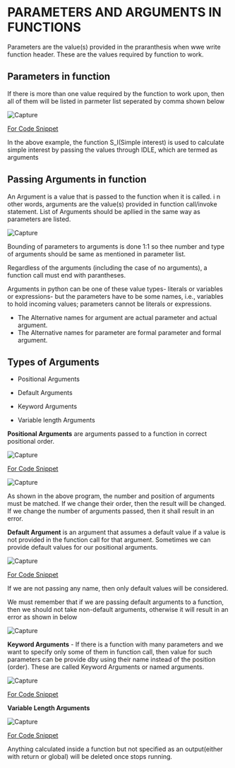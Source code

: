 <h1>PARAMETERS AND ARGUMENTS IN FUNCTIONS</h1>

Parameters are the value(s) provided in the praranthesis when wwe write function header. These are the values required by function to work.

<h2>Parameters in function</h2>

If there is more than one value required by the function to work upon, then all of them will be listed in parmeter list seperated by comma shown below

![Capture](https://user-images.githubusercontent.com/87525399/135563222-2e519b95-3626-4775-8918-a708ff0e07ae.JPG)

[For Code Snippet](https://github.com/Dhruvpandey08/winter-of-contributing/blob/main/Python/Parameters_and_Arguments/Parameters_in_function_1.py)

In the above example, the function S_I(Simple interest) is used to calculate simple interest by passing the values through IDLE, which are termed as arguments

<h2>Passing Arguments in function</h2>

An Argument is a value that is passed to the function when it is called.  i n other words, arguments are the value(s) provided in function call/invoke statement. List of Arguments should be apllied in the same way as parameters are listed.

![Capture](https://user-images.githubusercontent.com/87525399/135565844-643b8cfe-1fa5-4a22-bd1a-6c1f5daacb82.JPG)

Bounding of parameters to arguments is done 1:1 so thee number and type of arguments should be same as mentioned in parameter list.

Regardless of the arguments (including the case of no arguments), a function call must end with parantheses.

Arguments in python can be one of these value types- literals or variables or expressions- but the parameters have to be some names, i.e., variables to hold incoming values; parameters cannot be literals or expressions.

* The Alternative names for argument are actual parameter and actual argument.
* The Alternative names for parameter are formal parameter and formal argument.

<h2> Types of Arguments</h2>

* Positional Arguments

* Default Arguments
 
* Keyword Arguments

*   Variable length Arguments


<b>Positional Arguments</b> are arguments passed to a function in correct positional order.

![Capture](https://user-images.githubusercontent.com/87525399/135582084-3af73a05-ddd8-4ac0-bf61-262c34339159.JPG)


[For Code Snippet](https://github.com/Dhruvpandey08/winter-of-contributing/blob/main/Python/Parameters_and_Arguments/Positional_arguments.py)


![Capture](https://user-images.githubusercontent.com/87525399/135582175-5f90b035-0e08-43df-b1c5-cb5198ff6556.JPG)

As shown in the above program, the number and position of arguments must be matched. If we change their order, then the result will be changed.
If we change the number of arguments passed, then it shall result in an error.


<b>Default Argument</b> is an argument that assumes a default value if a value is not provided in the function call for that argument. Sometimes we can provide default values for our positional arguments.

![Capture](https://user-images.githubusercontent.com/87525399/135583119-5b7bd30d-61a1-4c19-a6b6-0d40a67c6b8f.JPG)

[For Code Snippet](https://github.com/Dhruvpandey08/winter-of-contributing/blob/main/Python/Parameters_and_Arguments/Default_Arguments.py)

If we are not passing any name, then only default values will be considered.

We must remember that if we are passing default arguments to a function, then we should not take non-default arguments, otherwise it will result in an error as shown in below

![Capture](https://user-images.githubusercontent.com/87525399/135583926-f850707f-a389-4c43-93d6-c5962372cd74.JPG)



<b>Keyword Arguments</b> - If there is a function with many parameters and we want to specify only some of them in function call, then value for such parameters can be provide dby using their name instead of the position (order). These are called Keyword Arguments or named arguments.

![Capture](https://user-images.githubusercontent.com/87525399/135584682-092d3327-7445-4029-83a9-1343f3be16be.JPG)

[For Code Snippet](https://github.com/Dhruvpandey08/winter-of-contributing/blob/main/Python/Parameters_and_Arguments/Keyword_arguments.py)


<b>Variable Length Arguments</b>

![Capture](https://user-images.githubusercontent.com/87525399/135585067-f8698101-8c35-4950-8c30-6fa305ffbe07.JPG)

[For Code Snippet](https://github.com/Dhruvpandey08/winter-of-contributing/blob/main/Python/Parameters_and_Arguments/Variable_Length_Arguments.py)

Anything calculated inside a function but not specified as an output(either with return or global) will be deleted once stops running.


